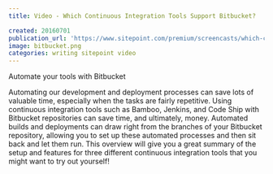 ```yaml
---
title: Video - Which Continuous Integration Tools Support Bitbucket?

created: 20160701
publication_url: 'https://www.sitepoint.com/premium/screencasts/which-continuous-integration-tools-support-bitbucket'
image: bitbucket.png
categories: writing sitepoint video
---
```


Automate your tools with Bitbucket

Automating our development and deployment processes can save lots of valuable time, especially when the tasks are fairly repetitive. Using continuous integration tools such as Bamboo, Jenkins, and Code Ship with Bitbucket repositories can save time, and ultimately, money. Automated builds and deployments can draw right from the branches of your Bitbucket repository, allowing you to set up these automated processes and then sit back and let them run. This overview will give you a great summary of the setup and features for three different continuous integration tools that you might want to try out yourself!